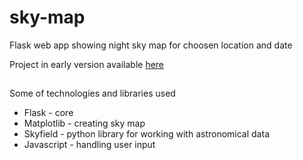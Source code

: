 # sky-map
Flask web app showing night sky map for choosen location and date

Project in early version available [here](http://skymap-env-1.eba-mmdcmut2.eu-north-1.elasticbeanstalk.com/)
##
Some of technologies and libraries used
- Flask - core
- Matplotlib - creating sky map
- Skyfield - python library for working with astronomical data
- Javascript - handling user input
